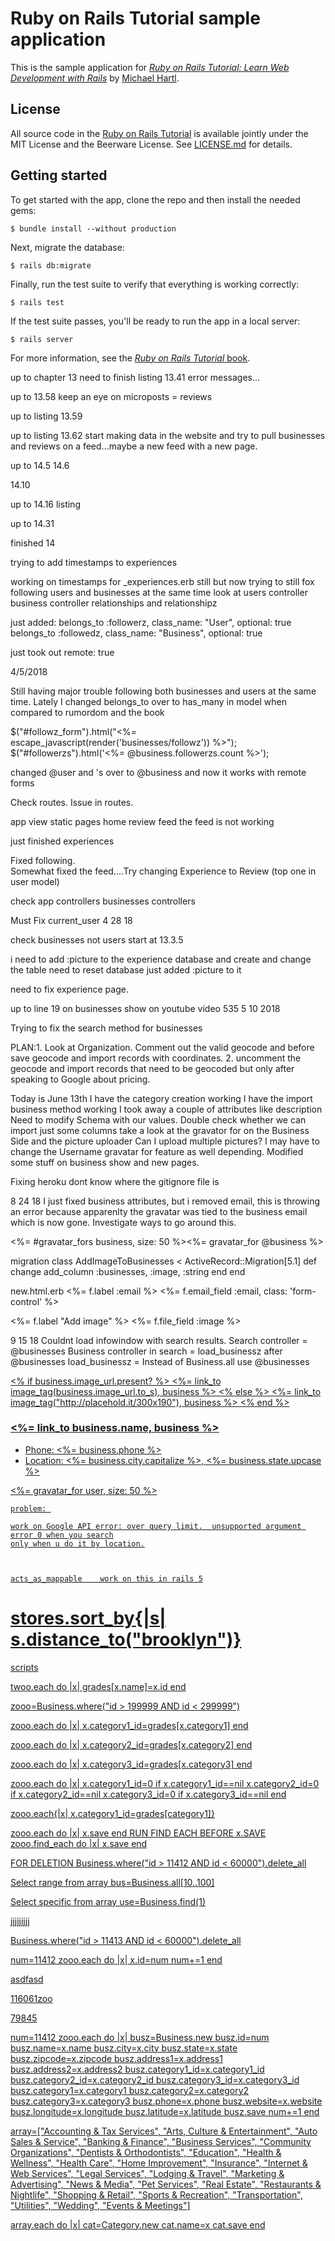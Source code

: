 # Ruby on Rails Tutorial sample application

This is the sample application for
[*Ruby on Rails Tutorial:
Learn Web Development with Rails*](http://www.railstutorial.org/)
by [Michael Hartl](http://www.michaelhartl.com/).

## License

All source code in the [Ruby on Rails Tutorial](http://railstutorial.org/)
is available jointly under the MIT License and the Beerware License. See
[LICENSE.md](LICENSE.md) for details.

## Getting started

To get started with the app, clone the repo and then install the needed gems:

```
$ bundle install --without production
```

Next, migrate the database:

```
$ rails db:migrate
```

Finally, run the test suite to verify that everything is working correctly:

```
$ rails test
```

If the test suite passes, you'll be ready to run the app in a local server:

```
$ rails server
```

For more information, see the
[*Ruby on Rails Tutorial* book](http://www.railstutorial.org/book).



up to chapter 13   need to finish listing 13.41 error messages...

up to 13.58   keep an eye on microposts = reviews

up to listing 13.59 


up to listing 13.62       start making data in the website and try to pull businesses and reviews on a feed...maybe a new feed with a new page. 




up to 14.5 14.6 

14.10

up to 14.16 listing

up to 14.31

finished 14


trying to add timestamps to experiences


working on timestamps for _experiences.erb still but now trying to still fox following users and businesses at the same time look at users controller business controller relationships and relationshipz



just added: 
belongs_to :followerz, class_name: "User", optional: true
  belongs_to :followedz, class_name: "Business", optional: true
  
  just took out remote: true
  
  4/5/2018
  
  Still having major trouble following both businesses and users at the same time.  Lately I changed belongs_to over to has_many in model when compared to rumordom and the book
  
  
  $("#followz_form").html("<%= escape_javascript(render('businesses/followz')) %>");
$("#followerzs").html('<%= @business.followerzs.count %>');  

changed @user and 's over to @business and now it works with remote forms

Check routes.  Issue in routes.



app view static pages home   review feed     the feed is not working


just finished experiences

Fixed following.  
Somewhat fixed the feed....Try changing Experience to Review (top one in user model)


check app controllers businesses controllers


Must Fix current_user   4 28 18

check businesses not users start at 13.3.5

i need to add :picture to the experience database and create and change the table
need to reset database just added :picture to it


need to fix experience page.


up to line 19 on businesses show on youtube video 535  5 10 2018

Trying to fix the search method for businesses



PLAN:1. Look at Organization.  Comment out the valid geocode and before save geocode and import records with coordinates.   2. uncomment the geocode and import records that need to be geocoded but only after speaking to Google about pricing.



Today is June 13th
I have the category creation working
I have the import business method working
I took away a couple of attributes like description
Need to modify Schema with our values. 
Double check whether we can import just some columns
take a look at the gravator for on the Business Side and the picture uploader
Can I upload multiple pictures?
I may have to change the Username gravatar for feature as well depending.
Modified some stuff on business show and new pages.


Fixing heroku
dont know where the gitignore file is


8 24 18
I just fixed business attributes, but i removed email, this is throwing an error because apparenlty the gravatar was tied to the business email which is now gone.  Investigate ways to go around this.


<%= #gravatar_fors business, size: 50 %><%= gravatar_for @business %>

migration
class AddImageToBusinesses < ActiveRecord::Migration[5.1]
  def change
    add_column :businesses, :image, :string
  end
end

new.html.erb
<%= f.label :email %>
  <%= f.email_field :email, class: 'form-control' %>
  
  <%= f.label "Add image" %>
  <%= f.file_field :image %>
  
  9 15 18
  Couldnt load infowindow with search results.
  Search controller = @businesses
  Business controller in search = load_businessz after @businesses
  load_businessz = Instead of Business.all   use @businesses
  
  <div class="span4 box-container">
                <div class="holder">
                  <a class="overlay" href="#" title="property title">
                    <span class="more"></span>
                    <% if business.image_url.present? %>
                      <%= link_to image_tag(business.image_url.to_s), business %>
                    <% else %>
                      <%= link_to image_tag("http://placehold.it/300x190"), business %>
                    <% end %>
                    <div class="prop-info">
      <h3 class="prop-title"><%= link_to business.name, business %></h3>
      <ul class="more-info clearfix">
        <li class="info-label clearfix"><span class="pull-left">Phone:</span>
        <span class="qty pull-right"><%= business.phone %></span></li>
        <li class="info-label clearfix"><span class="pull-left">Location:</span>
        <span class="qty pull-right"><%= business.city.capitalize %>, <%= business.state.upcase %></span></li>
      </ul>
    </div>
    
    
  <%= gravatar_for user, size: 50 %>
    
    
    problem: 
    
    work on Google API error: over query limit.  unsupported argument error 0 when you search
    only when u do it by location.
    
    
    
    acts_as_mappable    work on this in rails 5
    
    
  #  stores.sort_by{|s| s.distance_to("brooklyn")}
  
  scripts
  
  twoo.each do |x|
  grades[x.name]=x.id
  end
  
  zooo=Business.where("id > 199999 AND id < 299999")
  
  zooo.each do |x|
  x.category1_id=grades[x.category1]
  end
  
  zooo.each do |x|
  x.category2_id=grades[x.category2]
  end
  
  zooo.each do |x|
  x.category3_id=grades[x.category3]
  end
  
  zooo.each do |x|
  x.category1_id=0 if x.category1_id==nil
  x.category2_id=0 if x.category2_id==nil
  x.category3_id=0 if x.category3_id==nil
  end
  
  zooo.each{|x| x.category1_id=grades[category1]}
  
  zooo.each do |x|
  x.save
  end
    RUN FIND EACH BEFORE x.SAVE
  	zooo.find_each do |x|
  	x.save
    end
  
  
  FOR DELETION
  Business.where("id > 11412 AND id < 60000").delete_all
  
  Select range from array
  bus=Business.all[10..100]
  
  Select specific from array
  use=Business.find(1)
  
  jjjjjjjjj
  
Business.where("id > 11413 AND id < 60000").delete_all

num=11412
zooo.each do |x|
x.id=num
num+=1
end






asdfasd





116061zoo

79845


num=11412
zooo.each do |x|
busz=Business.new
busz.id=num
busz.name=x.name
busz.city=x.city
busz.state=x.state
busz.zipcode=x.zipcode
busz.address1=x.address1
busz.address2=x.address2
busz.category1_id=x.category1_id
busz.category2_id=x.category2_id
busz.category3_id=x.category3_id
busz.category1=x.category1
busz.category2=x.category2
busz.category3=x.category3
busz.phone=x.phone
busz.website=x.website
busz.longitude=x.longitude
busz.latitude=x.latitude
busz.save
num+=1
end



array=["Accounting & Tax Services", "Arts, Culture & Entertainment", "Auto Sales & Service", "Banking & Finance", "Business Services", "Community Organizations", "Dentists & Orthodontists", "Education", "Health & Wellness", "Health Care", "Home Improvement", "Insurance", "Internet & Web Services", "Legal Services", "Lodging & Travel", "Marketing & Advertising", "News & Media", "Pet Services", "Real Estate", "Restaurants & Nightlife", "Shopping & Retail", "Sports & Recreation", "Transportation", "Utilities", "Wedding", "Events & Meetings"]


array.each do |x|
cat=Category.new
cat.name=x
cat.save
end